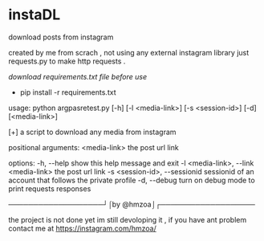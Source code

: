# instaDL
download posts from instagram

created by me from scrach , not using any external instagram library just requests.py to make http requests .

*download requirements.txt file before use*
- pip install -r requirements.txt

usage: python argpasretest.py [-h] [-l \<media-link>] [-s \<session-id>] [-d] [\<media-link>]

 [+] a script to download any media from instagram

positional arguments:
  \<media-link>          the post url link

options:
  -h, --help            show this help message and exit
  -l \<media-link>, --link \<media-link>
                        the post url link
  -s \<session-id>, --sessionid <session-id>
                        sessionid of an account that follows the private profile
  -d, --debug           turn on debug mode to print requests responses

───────────────────┘⌠by @hmzoa⌡┌───────────────────

the project is not done yet im still devoloping it , if you have ant problem contact me at https://instagram.com/hmzoa/
